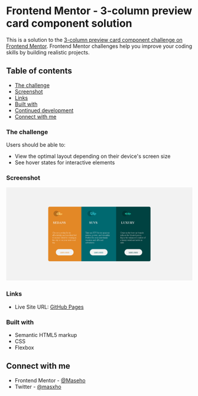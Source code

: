# Frontend Mentor - 3-column preview card component solution

This is a solution to the [3-column preview card component challenge on Frontend Mentor](https://www.frontendmentor.io/challenges/3column-preview-card-component-pH92eAR2-). Frontend Mentor challenges help you improve your coding skills by building realistic projects. 

## Table of contents

  - [The challenge](#the-challenge)
  - [Screenshot](#screenshot)
  - [Links](#links)
  - [Built with](#built-with)
  - [Continued development](#continued-development)
- [Connect with me](#connect-with-me)



### The challenge

Users should be able to:

- View the optimal layout depending on their device's screen size
- See hover states for interactive elements

### Screenshot

![](./images/Screenshot.png)



### Links

- Live Site URL: [GitHub Pages](https://your-live-site-url.com)


### Built with

- Semantic HTML5 markup
- CSS 
- Flexbox


## Connect with me

- Frontend Mentor - [@Maseho](https://www.frontendmentor.io/profile/Maseho)
- Twitter - [@masxho](https://twitter.com/masxho)

